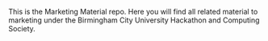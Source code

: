 This is the Marketing Material repo. Here you will find all related material to marketing under the 
Birmingham City University Hackathon and Computing Society. 
